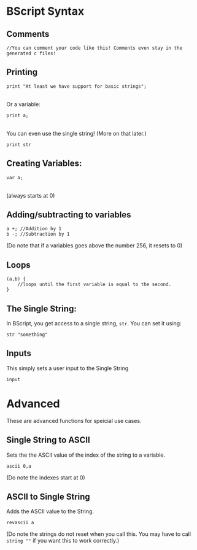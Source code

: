 # BScript Syntax

## Comments<br>
````
//You can comment your code like this! Comments even stay in the generated c files!
````

## Printing<br>
````
print "At least we have support for basic strings";
````
<br>Or a variable:<br>
````
print a;
````
<br>You can even use the single string! (More on that later.)<br>
````
print str
````

## Creating Variables:<br>
````
var a;
````
<br>(always starts at 0)

## Adding/subtracting to variables

````
a +; //Addition by 1
b -; //Subtraction by 1
````
(Do note that if a variables goes above the number 256, it resets to 0)

## Loops
````
(a,b) {
    //loops until the first variable is equal to the second.
}
````

## The Single String:
In BScript, you get access to a single string, `str`. You can set it using:
````
str "something"
````

## Inputs

This simply sets a user input to the Single String

````
input
````

# Advanced

These are advanced functions for speicial use cases.

## Single String to ASCII

Sets the the ASCII value of the index of the string to a variable.

````
ascii 0,a
````
(Do note the indexes start at 0)

## ASCII to Single String

Adds the ASCII value to the String.

````
revascii a
````

(Do note the strings do not reset when you call this. You may have to call `string ""` if you want this to work correctly.)
